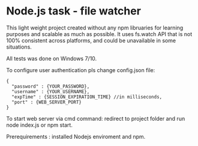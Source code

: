 # Node.js task - file watcher

This light weight project created without any npm libruaries for learning purposes and scalable as much as possible. 
It uses fs.watch API that is not 100% consistent across platforms, and could be unavailable in some situations.

All tests was done on Windows 7/10.

To configure user authentication pls change config.json file:
```
{
  "password" : {YOUR_PASSWORD},
  "username" : {YOUR_USERNAME},
  "expTime" : {SESSION_EXPIRATION_TIME} //in milliseconds,
  "port" : {WEB_SERVER_PORT}
}
```

To start web server via cmd command: redirect to project folder and run node index.js or npm start.

Prerequirements : installed Nodejs enviroment and npm.
